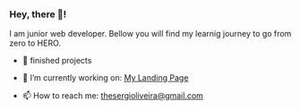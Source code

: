 ### Hey, there 👋!

I am junior web developer. 
Bellow you will find my learnig journey to go from zero to HERO.

-  💪 finished projects

- 🧗 I’m currently working on: [My Landing Page](https://github.com/thesergioliveira/myLandingPage "Github version")

- 📫 How to reach me: thesergioliveira@gmail.com 
<!--
**thesergioliveira/thesergioliveira** is a ✨ _special_ ✨ repository because its `README.md` (this file) appears on your GitHub profile.

Here are some ideas to get you started:

- 🔭 I’m currently working on ...
- 🌱 I’m currently learning ...
- 👯 I’m looking to collaborate on ...
- 🤔 I’m looking for help with ...
- 💬 Ask me about ...
- 📫 How to reach me: ...
- 😄 Pronouns: ...
- ⚡ Fun fact: ...
-->
